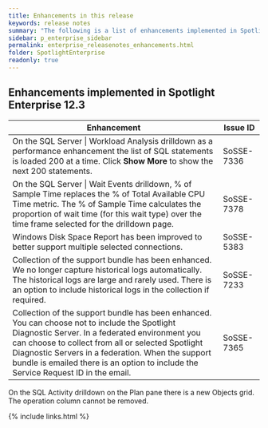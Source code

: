 ```yaml
---
title: Enhancements in this release
keywords: release notes
summary: "The following is a list of enhancements implemented in Spotlight Enterprise 12.3"
sidebar: p_enterprise_sidebar
permalink: enterprise_releasenotes_enhancements.html
folder: SpotlightEnterprise
readonly: true
---
```



## Enhancements implemented in Spotlight Enterprise 12.3

Enhancement | Issue ID
------------|---------
On the SQL Server \| Workload Analysis drilldown as a performance enhancement the list of SQL statements is loaded 200 at a time. Click **Show More** to show the next 200 statements.  | SoSSE-7336
On the SQL Server \| Wait Events drilldown, % of Sample Time replaces the % of Total Available CPU Time metric. The % of Sample Time calculates the proportion of wait time (for this wait type) over the time frame selected for the drilldown page. | SoSSE-7378
Windows Disk Space Report has been improved to better support multiple selected connections. | SoSSE-5383
Collection of the support bundle has been enhanced. We no longer capture historical logs automatically. The historical logs are large and rarely used. There is an option to include historical logs in the collection if required. | SoSSE-7233
Collection of the support bundle has been enhanced. You can choose not to include the Spotlight Diagnostic Server. In a federated environment you can choose to collect from all or selected Spotlight Diagnostic Servers in a federation. When the support bundle is emailed there is an option to include the Service Request ID in the email. | SoSSE-7365

On the SQL Activity drilldown on the Plan pane there is a new Objects grid. The operation column cannot be removed.


{% include links.html %}
